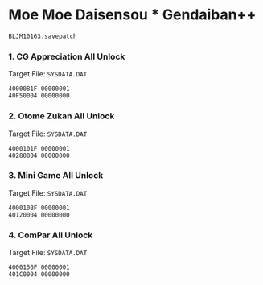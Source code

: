 #  Moe Moe Daisensou * Gendaiban++ 

`BLJM10163.savepatch`

### 1. CG Appreciation All Unlock

Target File: `SYSDATA.DAT`

```
4000081F 00000001
40F50004 00000000
```

### 2. Otome Zukan All Unlock

Target File: `SYSDATA.DAT`

```
4000101F 00000001
40280004 00000000
```

### 3. Mini Game All Unlock

Target File: `SYSDATA.DAT`

```
400010BF 00000001
40120004 00000000
```

### 4. ComPar All Unlock

Target File: `SYSDATA.DAT`

```
4000156F 00000001
401C0004 00000000
```

